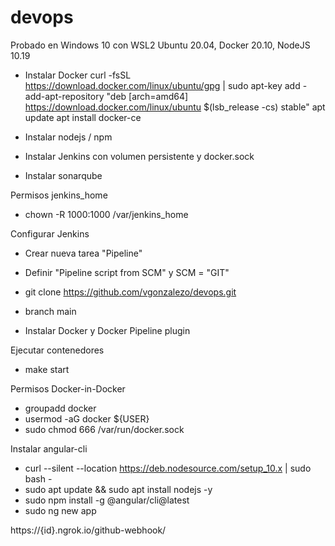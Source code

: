 # devops
Probado en Windows 10 con WSL2 Ubuntu 20.04, Docker 20.10, NodeJS 10.19

- Instalar Docker
curl -fsSL https://download.docker.com/linux/ubuntu/gpg | sudo apt-key add -
add-apt-repository "deb [arch=amd64] https://download.docker.com/linux/ubuntu $(lsb_release -cs) stable"
apt update
apt install docker-ce

- Instalar nodejs / npm
- Instalar Jenkins con volumen persistente y docker.sock
- Instalar sonarqube

Permisos jenkins_home
- chown -R 1000:1000 /var/jenkins_home

Configurar Jenkins
- Crear nueva tarea "Pipeline"
- Definir "Pipeline script from SCM" y SCM = "GIT"
- git clone https://github.com/vgonzalezo/devops.git
- branch main

- Instalar Docker y Docker Pipeline plugin

Ejecutar contenedores
- make start

Permisos Docker-in-Docker
- groupadd docker
- usermod -aG docker ${USER}
- sudo chmod 666 /var/run/docker.sock

Instalar angular-cli
- curl --silent --location https://deb.nodesource.com/setup_10.x  | sudo bash -
- sudo apt update && sudo apt install nodejs -y
- sudo npm install -g @angular/cli@latest
- sudo ng new app


https://{id}.ngrok.io/github-webhook/